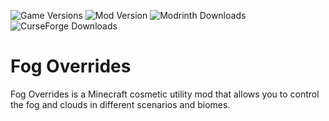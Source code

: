 ![Game Versions](https://img.shields.io/modrinth/game-versions/B1vBJNM4?label=MC%20Versions)
![Mod Version](https://img.shields.io/modrinth/v/B1vBJNM4?label=Mod%20Version)
![Modrinth Downloads](https://img.shields.io/modrinth/dt/B1vBJNM4?label=Modrinth%20Downloads&color=%231bd96a)
![CurseForge Downloads](https://img.shields.io/curseforge/dt/398134?label=CurseForge%20Downloads&color=%23F16436)

# Fog Overrides
Fog Overrides is a Minecraft cosmetic utility mod that allows you to control the fog and clouds in different scenarios and biomes.

